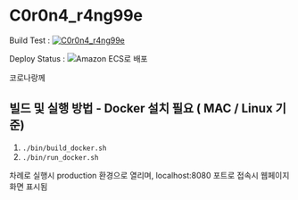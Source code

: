 # C0r0n4_r4ng99e

Build Test : [![C0r0n4_r4ng99e](https://circleci.com/gh/Caramella-kr/C0r0n4_r4ng99e.svg?style=svg)](https://circleci.com/gh/Caramella-kr/C0r0n4_r4ng99e)

Deploy Status : ![Amazon ECS로 배포](https://github.com/Caramella-kr/C0r0n4_r4ng99e/workflows/Amazon%20ECS%EB%A1%9C%20%EB%B0%B0%ED%8F%AC/badge.svg?branch=master&event=release)

코로나랑께



## 빌드 및 실행 방법 - Docker 설치 필요 ( MAC / Linux 기준)

1.  ``./bin/build_docker.sh``
2.  ``./bin/run_docker.sh``

차례로 실행시 production 환경으로 열리며, localhost:8080 포트로 접속시 웹페이지 화면 표시됨

